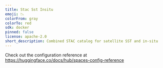 ```yaml
---
title: Stac Sst Insitu
emoji: 📉
colorFrom: gray
colorTo: red
sdk: docker
pinned: false
license: apache-2.0
short_description: Combined STAC catalog for satellite SST and in-situ data
---
```


Check out the configuration reference at https://huggingface.co/docs/hub/spaces-config-reference
